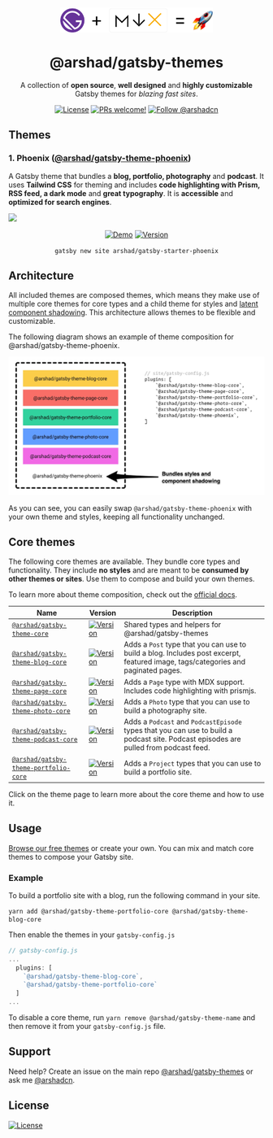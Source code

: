 <div align="center">
<img src="./www/assets/images/logos.svg" width="300px" />
<h1>@arshad/gatsby-themes</h1>
</div>

<p align="center">
A collection of <strong>open source</strong>, <strong>well designed</strong> and <strong>highly customizable</strong> Gatsby themes for <em>blazing fast sites</em>.
</p>

<p align="center">
  <a href="https://github.com/arshad/gatsby-themes/blob/master/LICENSE"><img src="https://img.shields.io/npm/l/@arshad/gatsby-theme-phoenix.svg" alt="License"></a>
  <a href="https://github.com/arshad/gatsby-themes/pulls"><img src="https://img.shields.io/badge/PRs-welcome-brightgreen.svg" alt="PRs welcome!" /></a>
  <a href="https://twitter.com/arshadcn"><img src="https://img.shields.io/badge/Follow-%40arshadcn-1da1f2" alt="Follow @arshadcn" /></a>
</p>

## Themes

### 1. Phoenix ([@arshad/gatsby-theme-phoenix](https://github.com/arshad/gatsby-themes/tree/master/themes/gatsby-theme-phoenix))

<p>A Gatsby theme that bundles a <strong>blog, portfolio, photography</strong> and <strong>podcast</strong>. It uses <strong>Tailwind CSS</strong> for theming and includes <strong>code highlighting with Prism, RSS feed, a dark mode</strong> and <strong>great typography</strong>. It is <strong>accessible</strong> and <strong>optimized for search engines</strong>.</p>

<img src="https://camo.githubusercontent.com/7ff21b250ddf67877e4fc6e1d39be0811add1d8f/68747470733a2f2f692e696d6775722e636f6d2f4275664a676a382e706e67" />

<p align="center">
<a href="https://arshad-gatsby-example-phoenix.netlify.com"><img src="https://img.shields.io/badge/demo-netlify-success" alt="Demo"></a>
<a href="https://www.npmjs.com/package/@arshad/gatsby-theme-phoenix"><img src="https://img.shields.io/npm/v/@arshad/gatsby-theme-phoenix.svg" alt="Version"></a>
</p>

<p align="center">
<code>gatsby new site arshad/gatsby-starter-phoenix</code>
</p>

## Architecture

All included themes are composed themes, which means they make use of multiple core themes for core types and a child theme for styles and [latent component shadowing](https://johno.com/latent-component-shadowing). This architecture allows themes to be flexible and customizable.

The following diagram shows an example of theme composition for @arshad/gatsby-theme-phoenix.

![Theme composition](./www/assets/images/architecture.jpg)

As you can see, you can easily swap `@arshad/gatsby-theme-phoenix` with your own theme and styles, keeping all functionality unchanged.

## Core themes

The following core themes are available. They bundle core types and functionality. They include **no styles** and are meant to be **consumed by other themes or sites**. Use them to compose and build your own themes.

To learn more about theme composition, check out the [official docs](https://www.gatsbyjs.org/docs/themes/theme-composition/).

| Name                                                                                                                          | Version                                                                                                                                                                        | Description                                                                                                                          |
| ----------------------------------------------------------------------------------------------------------------------------- | ------------------------------------------------------------------------------------------------------------------------------------------------------------------------------ | ------------------------------------------------------------------------------------------------------------------------------------ |
| [`@arshad/gatsby-theme-core` ](https://github.com/arshad/gatsby-themes/tree/master/core/gatsby-theme-core)                    | <a href="https://www.npmjs.com/package/@arshad/gatsby-theme-core"><img src="https://img.shields.io/npm/v/@arshad/gatsby-theme-blog-core.svg" alt="Version"></a>                | Shared types and helpers for @arshad/gatsby-themes                                                                                   |
| [`@arshad/gatsby-theme-blog-core`](https://github.com/arshad/gatsby-themes/tree/master/core/gatsby-theme-blog-core)           | <a href="https://www.npmjs.com/package/@arshad/gatsby-theme-blog-core"><img src="https://img.shields.io/npm/v/@arshad/gatsby-theme-blog-core.svg" alt="Version"></a>           | Adds a `Post` type that you can use to build a blog. Includes post excerpt, featured image, tags/categories and paginated pages.     |
| [`@arshad/gatsby-theme-page-core`](https://github.com/arshad/gatsby-themes/tree/master/core/gatsby-theme-page-core)           | <a href="https://www.npmjs.com/package/@arshad/gatsby-theme-page-core"><img src="https://img.shields.io/npm/v/@arshad/gatsby-theme-page-core.svg" alt="Version"></a>           | Adds a `Page` type with MDX support. Includes code highlighting with prismjs.                                                        |
| [`@arshad/gatsby-theme-photo-core`](https://github.com/arshad/gatsby-themes/tree/master/core/gatsby-theme-photo-core)         | <a href="https://www.npmjs.com/package/@arshad/gatsby-theme-photo-core"><img src="https://img.shields.io/npm/v/@arshad/gatsby-theme-photo-core.svg" alt="Version"></a>         | Adds a `Photo` type that you can use to build a photography site.                                                                    |
| [`@arshad/gatsby-theme-podcast-core`](https://github.com/arshad/gatsby-themes/tree/master/core/gatsby-theme-podcast-core)     | <a href="https://www.npmjs.com/package/@arshad/gatsby-theme-podcast-core"><img src="https://img.shields.io/npm/v/@arshad/gatsby-theme-podcast-core.svg" alt="Version"></a>     | Adds a `Podcast` and `PodcastEpisode` types that you can use to build a podcast site. Podcast episodes are pulled from podcast feed. |
| [`@arshad/gatsby-theme-portfolio-core`](https://github.com/arshad/gatsby-themes/tree/master/core/gatsby-theme-portfolio-core) | <a href="https://www.npmjs.com/package/@arshad/gatsby-theme-portfolio-core"><img src="https://img.shields.io/npm/v/@arshad/gatsby-theme-portfolio-core.svg" alt="Version"></a> | Adds a `Project` types that you can use to build a portfolio site.                                                                   |

Click on the theme page to learn more about the core theme and how to use it.

## Usage

[Browse our free themes](https://github.com/arshad/gatsby-themes/tree/master/themes) or create your own. You can mix and match core themes to compose your Gatsby site.

### Example

To build a portfolio site with a blog, run the following command in your site.

```shell
yarn add @arshad/gatsby-theme-portfolio-core @arshad/gatsby-theme-blog-core
```

Then enable the themes in your `gatsby-config.js`

```js
// gatsby-config.js
...
  plugins: [
    `@arshad/gatsby-theme-blog-core`,
    `@arshad/gatsby-theme-portfolio-core`
  ]
...
```

To disable a core theme, run `yarn remove @arshad/gatsby-theme-name` and then remove it from your `gatsby-config.js` file.

## Support

Need help? Create an issue on the main repo [@arshad/gatsby-themes](https://github.com/arshad/gatsby-themes/issues) or ask me [@arshadcn](https://twitter.com/arshadcn).

## License

<a href="https://www.npmjs.com/package/@arshad/gatsby-theme-phoenix"><img src="https://img.shields.io/npm/l/@arshad/gatsby-theme-phoenix.svg" alt="License"></a>
